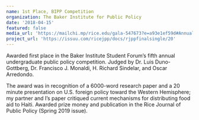 ```yaml
---
name: 1st Place, BIPP Competition
organization: The Baker Institute for Public Policy
date: '2018-04-15'
featured: false
media_url: 'https://mailchi.mp/rice.edu/gala-547673?e=a93e1ef59d#AnnualReport'
project_url: 'https://issuu.com/ricejpp/docs/rjppfinalsingle/20'
---
```


Awarded first place in the Baker Institute Student Forum’s fifth annual undergraduate public policy competition. Judged by Dr. Luis Duno-Gottberg, Dr. Francisco J. Monaldi, H. Richard Sindelar, and Oscar Arredondo.

The award was in recognition of a 6000-word research paper and a 20 minute presentation on U.S. foreign policy toward the Western Hemisphere; my partner and I’s paper critiqued current mechanisms for distributing food aid to Haiti. Awarded prize money and publication in the Rice Journal of Public Policy (Spring 2019 issue).